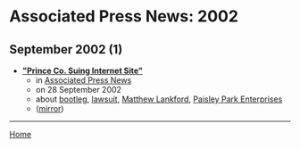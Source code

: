 # Associated Press News: 2002

## September 2002 (1)

 - [**"Prince Co. Suing Internet Site"**](https://apnews.com/06d02aeedba29e311e8d336c7b71a2b8)
    - in [Associated Press News](../../../publications/a-e/associated-press-news/index.md)
    - on 28 September 2002
    - about [bootleg](../../../topics/bootleg/index.md), [lawsuit](../../../topics/lawsuit/index.md), [Matthew Lankford](../../../topics/matthew-lankford/index.md), [Paisley Park Enterprises](../../../topics/paisley-park-enterprises/index.md)
    - ([mirror](https://web.archive.org/web/*/https://apnews.com/06d02aeedba29e311e8d336c7b71a2b8))

----

[Home](../index.md)

